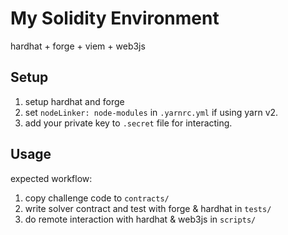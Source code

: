# My Solidity Environment

hardhat + forge + viem + web3js

## Setup

1. setup hardhat and forge
2. set `nodeLinker: node-modules` in `.yarnrc.yml` if using yarn v2.
3. add your private key to `.secret` file for interacting.

## Usage

expected workflow:

1. copy challenge code to `contracts/`
2. write solver contract and test with forge & hardhat in `tests/`
3. do remote interaction with hardhat & web3js in `scripts/`
